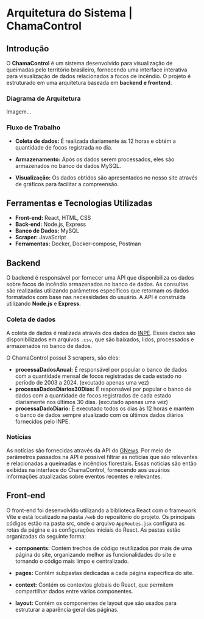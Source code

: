 # Arquitetura do Sistema | ChamaControl

## Introdução

O **ChamaControl** é um sistema desenvolvido para visualização de queimadas pelo território brasileiro, fornecendo uma interface interativa para visualização de dados relacionados a focos de incêndio. O projeto é estruturado em uma arquitetura baseada em **backend e frontend**.

### Diagrama de Arquitetura

Imagem...

### Fluxo de Trabalho

- **Coleta de dados:** É realizada diariamente às 12 horas e obtém a quantidade de focos registrada no dia.

- **Armazenamento:** Após os dados serem processados, eles são armazenados no banco de dados MySQL.

- **Visualização:** Os dados obtidos são apresentados no nosso site através de gráficos para facilitar a compreensão.

## Ferramentas e Tecnologias Utilizadas

- **Front-end:** React, HTML, CSS 
- **Back-end:** Node.js, Express
- **Banco de Dados:** MySQL
- **Scraper:** JavaScript
- **Ferramentas:** Docker, Docker-compose, Postman

## Backend

O backend é responsável por fornecer uma API que disponibiliza os dados sobre focos de incêndio armazenados no banco de dados. As consultas são realizadas utilizando parâmetros específicos que retornam os dados formatados com base nas necessidades do usuário. A API é construída utilizando **Node.js** e **Express**.

### Coleta de dados

A coleta de dados é realizada através dos dados do [INPE](https://terrabrasilis.dpi.inpe.br/queimadas/portal/dados-abertos/#da-focos). Esses dados são disponibilizados em arquivos `.csv`, que são baixados, lidos, processados e armazenados no banco de dados.

O ChamaControl possui 3 scrapers, são eles:

- **processaDadosAnual:** É responsável por popular o banco de dados com a quantidade mensal de focos registradas de cada estado no período de 2003 a 2024. (excutado apenas uma vez)
- **processaDadosDiarios30Dias:** É responsável por popular o banco de dados com a quantidade de focos registrados de cada estado diariamente nos últimos 30 dias. (excutado apenas uma vez)
- **processaDadoDiario:** É executado todos os dias às 12 horas e mantém o banco de dados sempre atualizado com os últimos dados diários fornecidos pelo INPE.

### Notícias

As notícias são fornecidas através da API do [GNews](https://gnews.io/). Por meio de parâmetros passados na API é possível filtrar as notícias que são relevantes e relacionadas a queimadas e incêndios florestais. Essas notícias são então exibidas na interface do ChamaControl, fornecendo aos usuários informações atualizadas sobre eventos recentes e relevantes.

## Front-end

O front-end foi desenvolvido utilizando a biblioteca React com o framework Vite e está localizado na pasta `/web` do repositório do projeto. Os principais códigos estão na pasta src, onde o arquivo `AppRoutes.jsx` configura as rotas da página e as configurações iniciais do React. As pastas estão organizadas da seguinte forma:

- **components:** Contém trechos de código reutilizados por mais de uma página do site, organizando melhor as funcionalidades do site e tornando o código mais limpo e centralizado.

- **pages:** Contém subpastas dedicadas a cada página específica do site.

- **context:** Contém os contextos globais do React, que permitem compartilhar dados entre vários componentes.

- **layout:** Contém os componentes de layout que são usados para estruturar a aparência geral das páginas.